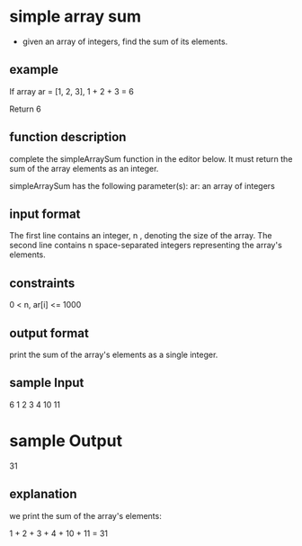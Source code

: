 # simple array sum

- given an array of integers, find the sum of its elements.

## example

If array ar = [1, 2, 3], 1 + 2 + 3 = 6

Return 6

## function description

complete the simpleArraySum function in the editor below. It must return the sum of the array elements as an integer.

simpleArraySum has the following parameter(s):
ar: an array of integers

## input format

The first line contains an integer, n , denoting the size of the array.
The second line contains n space-separated integers representing the array's elements.

## constraints

0 < n, ar[i] <= 1000

## output format

print the sum of the array's elements as a single integer.

## sample Input

6
1 2 3 4 10 11

# sample Output

31

## explanation

we print the sum of the array's elements:

1 + 2 + 3 + 4 + 10 + 11 = 31
